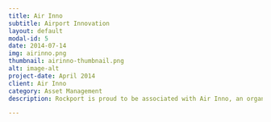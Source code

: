 ```yaml
---
title: Air Inno
subtitle: Airport Innovation
layout: default
modal-id: 5
date: 2014-07-14
img: airinno.png
thumbnail: airinno-thumbnail.png
alt: image-alt
project-date: April 2014
client: Air Inno
category: Asset Management
description: Rockport is proud to be associated with Air Inno, an organisation of world class aviation expertise.

---
```

